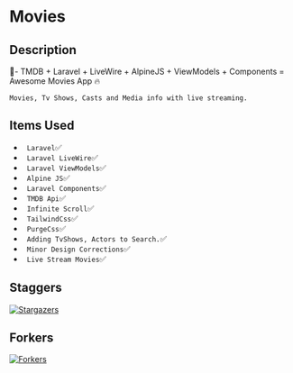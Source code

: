# Movies
## Description
:rainbow:- TMDB + Laravel + LiveWire + AlpineJS + ViewModels + Components = Awesome Movies App :fire:

```Movies, Tv Shows, Casts and Media info with live streaming.```

## Items Used
- ``` Laravel```:white_check_mark: 
- ``` Laravel LiveWire```:white_check_mark: 
- ``` Laravel ViewModels```:white_check_mark: 
- ``` Alpine JS```:white_check_mark: 
- ``` Laravel Components```:white_check_mark: 
- ``` TMDB Api```:white_check_mark: 
- ``` Infinite Scroll```:white_check_mark: 
- ``` TailwindCss```:white_check_mark: 
- ``` PurgeCss```:white_check_mark: 
- ``` Adding TvShows, Actors to Search.```:white_check_mark:
- ``` Minor Design Corrections```:white_check_mark:
- ``` Live Stream Movies```:white_check_mark:


## Staggers
[![Stargazers](https://reporoster.com/stars/betahut/movie-app)](https://github.com/betahut/movie-app/stargazers)

## Forkers
[![Forkers](https://reporoster.com/forks/betahut/movie-app)](https://github.com/betahut/movie-app/network/members)


